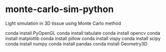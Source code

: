 # monte-carlo-sim-python
Light simulation in 3D tissue using Monte Carlo method

conda install PyOpenGL
conda install tabulate
conda install opencv
conda install matplotlib
conda install pillow
conda install vispy
conda install scipy
conda install numpy
conda install pandas
conda install Geometry3D  